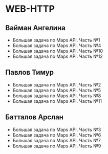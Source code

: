 # WEB-HTTP
## Вайман Ангелина
- Большая задача по Maps API. Часть №1
- Большая задача по Maps API. Часть №4
- Большая задача по Maps API. Часть №10
- Большая задача по Maps API. Часть №12
## Павлов Тимур
- Большая задача по Maps API. Часть №2
- Большая задача по Maps API. Часть №5
- Большая задача по Maps API. Часть №8
- Большая задача по Maps API. Часть №11
## Батталов Арслан
- Большая задача по Maps API. Часть №3
- Большая задача по Maps API. Часть №6
- Большая задача по Maps API. Часть №7
- Большая задача по Maps API. Часть №9
